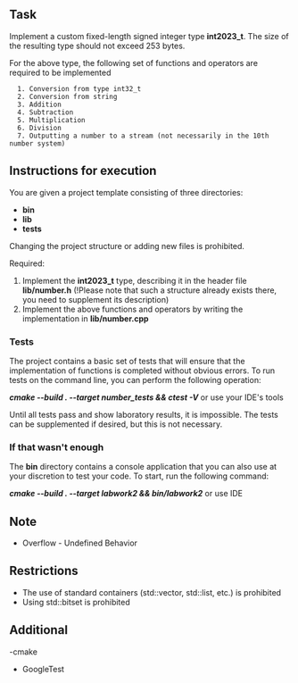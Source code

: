 ## Task

   Implement a custom fixed-length signed integer type **int2023_t**.
   The size of the resulting type should not exceed 253 bytes.

   For the above type, the following set of functions and operators are required to be implemented

      1. Conversion from type int32_t
      2. Conversion from string
      3. Addition
      4. Subtraction
      5. Multiplication
      6. Division
      7. Outputting a number to a stream (not necessarily in the 10th number system)

## Instructions for execution

You are given a project template consisting of three directories:
- **bin**
- **lib**
- **tests**

Changing the project structure or adding new files is prohibited.

Required:
   1. Implement the **int2023_t** type, describing it in the header file **lib/number.h** (!Please note that such a structure already exists there, you need to supplement its description)
   2. Implement the above functions and operators by writing the implementation in **lib/number.cpp**

### Tests

The project contains a basic set of tests that will ensure that the implementation of functions is completed without obvious errors.
To run tests on the command line, you can perform the following operation:

***cmake --build . --target number_tests && ctest -V*** or use your IDE's tools

Until all tests pass and show laboratory results, it is impossible.
The tests can be supplemented if desired, but this is not necessary.

### If that wasn't enough

The **bin** directory contains a console application that you can also use at your discretion to test your code.
To start, run the following command:

***cmake --build . --target labwork2 && bin/labwork2*** or use IDE

## Note
  - Overflow - Undefined Behavior

## Restrictions
  - The use of standard containers (std::vector, std::list, etc.) is prohibited
  - Using std::bitset is prohibited

## Additional
  -cmake
  - GoogleTest

